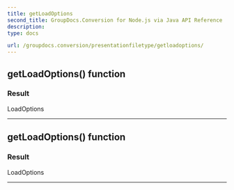 ```yaml
---
title: getLoadOptions
second_title: GroupDocs.Conversion for Node.js via Java API Reference
description: 
type: docs

url: /groupdocs.conversion/presentationfiletype/getloadoptions/
---
```


## getLoadOptions()  function


### Result
LoadOptions


---


## getLoadOptions()  function


### Result
LoadOptions


---


